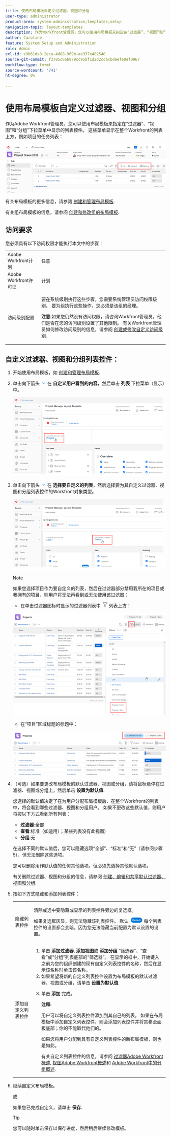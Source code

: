 ```yaml
---
title: 使用布局模板自定义过滤器、视图和分组
user-type: administrator
product-area: system-administration;templates;setup
navigation-topic: layout-templates
description: 作为Workfront管理员，您可以使用布局模板来指定在“过滤器”、“视图”和“分组”下拉菜单中显示的列表控件。 这些菜单显示在整个Workfront的列表上方，如项目的任务列表。
author: Caroline
feature: System Setup and Administration
role: Admin
exl-id: e9b61da8-2eca-4d88-969b-ae337e402540
source-git-commit: f3785c66b979cc95bf1d2d2ccacbdeefe0ef0967
workflow-type: tm+mt
source-wordcount: '741'
ht-degree: 0%

---
```


# 使用布局模板自定义过滤器、视图和分组

作为Adobe Workfront管理员，您可以使用布局模板来指定在“过滤器”、“视图”和“分组”下拉菜单中显示的列表控件。 这些菜单显示在整个Workfront的列表上方，例如项目的任务列表：

![](assets/filter-view-grouping-layout-templates.png)

有关布局模板的更多信息，请参阅 [创建和管理布局模板](../../../administration-and-setup/customize-workfront/use-layout-templates/create-and-manage-layout-templates.md).

有关组布局模板的信息，请参阅 [创建和修改组的布局模板](../../../administration-and-setup/manage-groups/work-with-group-objects/create-and-modify-a-groups-layout-templates.md).

## 访问要求

您必须具有以下访问权限才能执行本文中的步骤：

<table style="table-layout:auto"> 
 <col> 
 <col> 
 <tbody> 
  <tr> 
   <td role="rowheader">Adobe Workfront计划</td> 
   <td>任意</td> 
  </tr> 
  <tr> 
   <td role="rowheader">Adobe Workfront许可证</td> 
   <td>计划</td> 
  </tr> 
  <tr> 
   <td role="rowheader">访问级别配置</td> 
   <td> <p>要在系统级别执行这些步骤，您需要系统管理员访问权限级别。
要为组执行这些操作，您必须是该组的经理。</p> <p><b>注意</b>:如果您仍然没有访问权限，请咨询Workfront管理员，他们是否在您的访问级别设置了其他限制。 有关Workfront管理员如何修改访问级别的信息，请参阅 <a href="../../../administration-and-setup/add-users/configure-and-grant-access/create-modify-access-levels.md" class="MCXref xref">创建或修改自定义访问级别</a>.</p> </td> 
  </tr> 
 </tbody> 
</table>

## 自定义过滤器、视图和分组列表控件：

1. 开始使用布局模板，如 [创建和管理布局模板](../../../administration-and-setup/customize-workfront/use-layout-templates/create-and-manage-layout-templates.md).
1. 单击向下箭头 ![](assets/down-arrow-blue.png) 在 **自定义用户看到的内容**，然后单击 **列表** 下拉菜单（显示）中。

   ![](assets/customize-what-users-see-dropdown-on-pg-adobe-branding.png)

1. 单击向下箭头 ![](assets/down-arrow-blue.png) 在 **选择要自定义的列表**，然后选择要为其自定义过滤器、视图和分组列表控件的Workfront对象类型。

   ![](assets/select-a-list-to-customize-menu-on-pg-adobe-branding.png)

   >[!NOTE]
   >
   >如果您选择项目作为要自定义的列表，然后在过滤器部分禁用我所在的项目或我拥有的项目，则用户将无法再看到或无法使用该过滤器：
   >
   >* 在单击过滤器图标时显示的过滤器列表中 ![](assets/filter-nwepng.png) 列表上方：
   >   
   >  ![](assets/disable-filters-projects-im-on-or-own.png)
   >   
   >* 在“项目”区域标题的标题中：
   >   
   >  ![](assets/disable-filter-pills.png)

1. （可选）如果要更改布局模板的默认过滤器、视图或分组，请将鼠标悬停在过滤器、视图或分组上，然后单击 **设置为默认值**.

   您选择的默认值决定了在为用户分配布局模板后，在整个Workfront的列表中，将会看到哪些过滤器、视图和分组用户。 如果不更改这些默认值，则用户将按以下方式看到所有列表：

   * **过滤器**:全部
   * **查看**:标准（如适用）；某些列表没有此视图)
   * **分组**:无

   在选择不同的默认值后，您可以隐藏选项“全部”、“标准”和“无”（请参阅步骤5），但无法删除这些选项。

   您可以删除用作默认值的任何其他选项，但必须先选择其他默认选项。

   有关删除过滤器、视图和分组的信息，请参阅 [创建、编辑和共享默认过滤器、视图和分组](../../../administration-and-setup/set-up-workfront/configure-system-defaults/create-and-share-default-fvgs.md).

1. 按如下方式隐藏和添加列表控件：

   <table style="table-layout:auto"> 
    <col> 
    <col> 
    <tbody> 
     <tr> 
      <td role="rowheader">隐藏列表控件</td> 
      <td> <p>清除或选中要隐藏或显示的列表控件旁边的复选框。</p> <p>如果复选框灰显，则无法隐藏该列表控件。 默认 <img src="assets/default-pill.png"> 每个列表控件的设置都会变暗，因为您无法隐藏当前配置为默认设置的设置。</p> </td> 
     </tr> 
     <tr> 
      <td role="rowheader">添加自定义列表控件</td> 
      <td> <p> 
        <ol> 
         <li value="1"> 单击 <strong>添加过滤器</strong>, <strong>添加视图</strong>或 <strong>添加分组</strong> “筛选器”、“查看”或“分组”列表底部的“筛选器”。 在显示的框中，开始键入之前为您的组织创建的现有自定义列表控件的名称，然后在显示该名称时单击该名称。</li> 
         <li value="2"> 如果希望将新的自定义列表控件设置为布局模板的默认过滤器、视图或分组，请单击 <strong>设置为默认值</strong>. </li> 
         <li value="3"> <p>单击 <strong>添加</strong> 完成。</p> <p><b>注释</b>: <p>用户可以将自定义列表控件添加到其自己的列表。 如果在布局模板中添加自定义列表控件，则会添加列表控件并将其移至面板底部；你的不能取代他们的。</p> <p>如果您将用户分配到具有自定义列表控件的新布局模板，则也是如此。 </p> <p>有关自定义列表控件的信息，请参阅 <a href="../../../reports-and-dashboards/reports/reporting-elements/filters-overview.md" class="MCXref xref">过滤器Adobe Workfront概述</a>, <a href="../../../reports-and-dashboards/reports/reporting-elements/views-overview.md" class="MCXref xref">视图Adobe Workfront概述</a>和 <a href="../../../reports-and-dashboards/reports/reporting-elements/groupings-overview.md" class="MCXref xref">Adobe Workfront中的分组概述</a>.</p> </p> </li> 
        </ol> </p> </td> 
     </tr> 
    </tbody> 
   </table>

1. 继续自定义布局模板。

   或

   如果您已完成自定义，请单击 **保存**.

   >[!TIP]
   >
   >您可以随时单击保存以保存进度，然后稍后继续修改模板。
